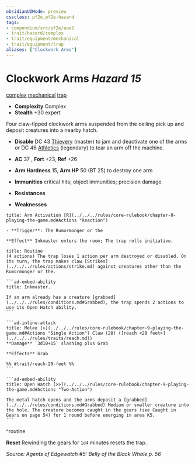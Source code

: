 ```yaml
---
obsidianUIMode: preview
cssclass: pf2e,pf2e-hazard
tags:
- compendium/src/pf2e/aoe5
- trait/hazard/complex
- trait/equipment/mechanical
- trait/equipment/trap
aliases: ["Clockwork Arms"]
---
```

# Clockwork Arms *Hazard 15*  
[complex](complex.md)  [mechanical](mechanical.md)  [trap](trap.md)  

- **Complexity** Complex
- **Stealth** +30 expert  

Four claw-tipped clockwork arms suspended from the ceiling pick up and deposit creatures into a nearby hatch.

- **Disable** DC 43 [Thievery](../../skills.md#Thievery) (master) to jam and deactivate one of the arms or DC 46 [Athletics](../../skills.md#Athletics) (legendary) to tear an arm off the machine.  

- **AC** 37 , **Fort** +23, **Ref** +26
- **Arm Hardness** 15, **Arm HP** 50 (BT 25) to destroy one arm
- **Immunities** critical hits; object immunities; precision damage
- **Resistances** 
- **Weaknesses** 
     
```ad-embed-ability
title: Arm Activation [R](../../../rules/core-rulebook/chapter-9-playing-the-game.md#Actions "Reaction")

- **Trigger**: The Rumormonger or the

**Effect** Inkmaster enters the room; The trap rolls initiative.
```

````ad-pf2-summary
title: Routine
(4 actions) The trap loses 1 action per arm destroyed or disabled. On its turn, the trap makes claw [Strikes](../../../rules/actions/strike.md) against creatures other than the Rumormonger or the.

```ad-embed-ability
title: Inkmaster.

If an arm already has a creature [grabbed](../../../rules/conditions.md#Grabbed), the trap spends 2 actions to use its Open Hatch ability.
```

```ad-inline-attack
title: Melee [>](../../../rules/core-rulebook/chapter-9-playing-the-game.md#Actions "Single Action") Claw (28) ([reach <20 feet>](../../../rules/traits/reach.md))
**Damage** `3d10+15` slashing plus Grab 
 
**Effects** Grab

%% #trait/reach-20-feet %%
```

```ad-embed-ability
title: Open Hatch [>>](../../../rules/core-rulebook/chapter-9-playing-the-game.md#Actions "Two-Action")

The metal hatch opens and the arms deposit a [grabbed](../../../rules/conditions.md#Grabbed) Medium or smaller creature into the hole. The creature becomes caught in the gears (see Caught in Gears on page 54) for 1 round before emerging in area K5.
```
````
^routine

**Reset** Rewinding the gears for `1d4` minutes resets the trap.  

*Source: Agents of Edgewatch #5: Belly of the Black Whale p. 56*

